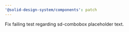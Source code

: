 ```yaml
---
'@solid-design-system/components': patch
---
```


Fix failing test regarding sd-combobox placeholder text.
